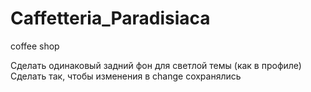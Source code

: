 # Caffetteria_Paradisiaca
coffee shop


Сделать одинаковый задний фон для светлой темы (как в профиле)
Сделать так, чтобы изменения в change сохранялись